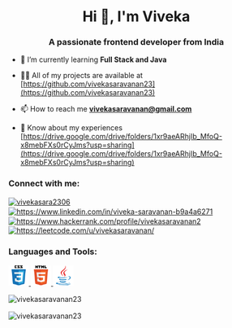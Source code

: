 <h1 align="center">Hi 👋, I'm Viveka</h1>
<h3 align="center">A passionate frontend developer from India</h3>

- 🌱 I’m currently learning **Full Stack and Java**

- 👨‍💻 All of my projects are available at [https://github.com/vivekasaravanan23](https://github.com/vivekasaravanan23)

- 📫 How to reach me **vivekasaravanan@gmail.com**

- 📄 Know about my experiences [https://drive.google.com/drive/folders/1xr9aeARhjIb_MfoQ-x8mebFXs0rCyJms?usp=sharing](https://drive.google.com/drive/folders/1xr9aeARhjIb_MfoQ-x8mebFXs0rCyJms?usp=sharing)

<h3 align="left">Connect with me:</h3>
<p align="left">
<a href="https://twitter.com/vivekasara2306" target="blank"><img align="center" src="https://raw.githubusercontent.com/rahuldkjain/github-profile-readme-generator/master/src/images/icons/Social/twitter.svg" alt="vivekasara2306" height="30" width="40" /></a>
<a href="https://linkedin.com/in/https://www.linkedin.com/in/viveka-saravanan-b9a4a6271" target="blank"><img align="center" src="https://raw.githubusercontent.com/rahuldkjain/github-profile-readme-generator/master/src/images/icons/Social/linked-in-alt.svg" alt="https://www.linkedin.com/in/viveka-saravanan-b9a4a6271" height="30" width="40" /></a>
<a href="https://www.hackerrank.com/https://www.hackerrank.com/profile/vivekasaravanan2" target="blank"><img align="center" src="https://raw.githubusercontent.com/rahuldkjain/github-profile-readme-generator/master/src/images/icons/Social/hackerrank.svg" alt="https://www.hackerrank.com/profile/vivekasaravanan2" height="30" width="40" /></a>
<a href="https://www.leetcode.com/https://leetcode.com/u/vivekasaravanan/" target="blank"><img align="center" src="https://raw.githubusercontent.com/rahuldkjain/github-profile-readme-generator/master/src/images/icons/Social/leet-code.svg" alt="https://leetcode.com/u/vivekasaravanan/" height="30" width="40" /></a>
</p>

<h3 align="left">Languages and Tools:</h3>
<p align="left"> <a href="https://www.w3schools.com/css/" target="_blank" rel="noreferrer"> <img src="https://raw.githubusercontent.com/devicons/devicon/master/icons/css3/css3-original-wordmark.svg" alt="css3" width="40" height="40"/> </a> <a href="https://www.w3.org/html/" target="_blank" rel="noreferrer"> <img src="https://raw.githubusercontent.com/devicons/devicon/master/icons/html5/html5-original-wordmark.svg" alt="html5" width="40" height="40"/> </a> <a href="https://www.java.com" target="_blank" rel="noreferrer"> <img src="https://raw.githubusercontent.com/devicons/devicon/master/icons/java/java-original.svg" alt="java" width="40" height="40"/> </a> </p>

<p><img align="center" src="https://github-readme-stats.vercel.app/api/top-langs?username=vivekasaravanan23&show_icons=true&locale=en&layout=compact" alt="vivekasaravanan23" /></p>

<p><img align="center" src="https://github-readme-streak-stats.herokuapp.com/?user=vivekasaravanan23&" alt="vivekasaravanan23" /></p>
